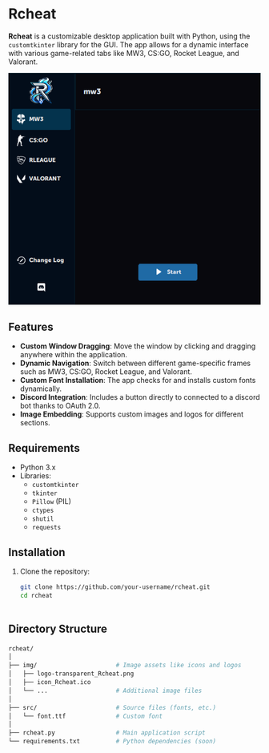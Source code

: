 # Rcheat

**Rcheat** is a customizable desktop application built with Python, using the `customtkinter` library for the GUI. The app allows for a dynamic interface with various game-related tabs like MW3, CS:GO, Rocket League, and Valorant. 

![Preview](img/preview/Preview1.png)


## Features

- **Custom Window Dragging**: Move the window by clicking and dragging anywhere within the application.
- **Dynamic Navigation**: Switch between different game-specific frames such as MW3, CS:GO, Rocket League, and Valorant.
- **Custom Font Installation**: The app checks for and installs custom fonts dynamically.
- **Discord Integration**: Includes a button directly to connected to a discord bot thanks to OAuth 2.0.
- **Image Embedding**: Supports custom images and logos for different sections.

## Requirements

- Python 3.x
- Libraries:
  - `customtkinter`
  - `tkinter`
  - `Pillow` (PIL)
  - `ctypes`
  - `shutil`
  - `requests`

## Installation

1. Clone the repository:
   ```bash
   git clone https://github.com/your-username/rcheat.git
   cd rcheat



## Directory Structure

```bash
rcheat/
│
├── img/                      # Image assets like icons and logos
│   ├── logo-transparent_Rcheat.png
│   ├── icon_Rcheat.ico
│   └── ...                   # Additional image files
│
├── src/                      # Source files (fonts, etc.)
│   └── font.ttf              # Custom font
│
├── rcheat.py                 # Main application script
└── requirements.txt          # Python dependencies (soon)


